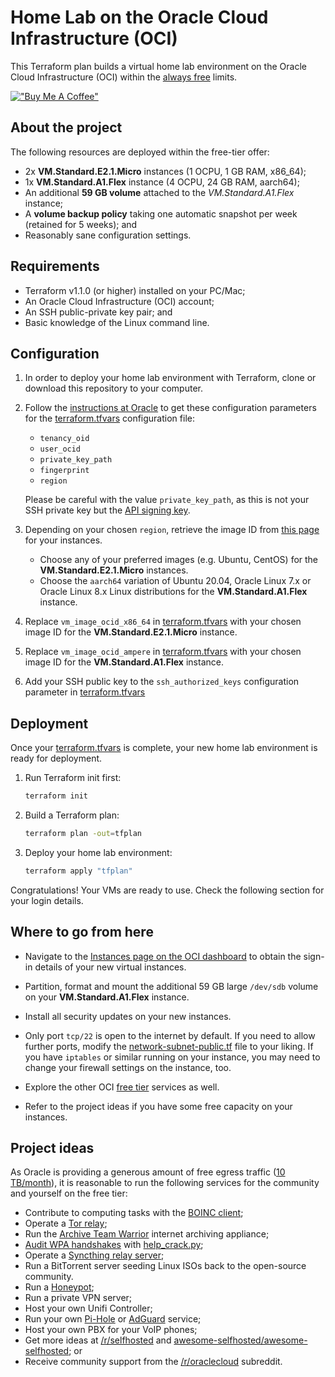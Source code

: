 # Home Lab on the Oracle Cloud Infrastructure (OCI)

This Terraform plan builds a virtual home lab environment on the Oracle Cloud
Infrastructure (OCI) within the [always free](https://www.oracle.com/cloud/free/)
limits.

[!["Buy Me A Coffee"](https://www.buymeacoffee.com/assets/img/custom_images/orange_img.png)](https://www.buymeacoffee.com/gbraad)

## About the project

The following resources are deployed within the free-tier offer:

- 2x **VM.Standard.E2.1.Micro** instances (1 OCPU, 1 GB RAM, x86_64);
- 1x **VM.Standard.A1.Flex** instance (4 OCPU, 24 GB RAM, aarch64);
- An additional **59 GB volume** attached to the _VM.Standard.A1.Flex_ instance;
- A **volume backup policy** taking one automatic snapshot per week (retained for
  5 weeks); and
- Reasonably sane configuration settings.

## Requirements

- Terraform v1.1.0 (or higher) installed on your PC/Mac;
- An Oracle Cloud Infrastructure (OCI) account;
- An SSH public-private key pair; and
- Basic knowledge of the Linux command line.

## Configuration

1. In order to deploy your home lab environment with Terraform, clone or download
   this repository to your computer.

1. Follow the
   [instructions at Oracle](https://docs.oracle.com/en-us/iaas/Content/API/SDKDocs/terraformproviderconfiguration.htm#configuring_the_terraform_provider)
   to get these configuration parameters for the
   [terraform.tfvars](./terraform/terraform.tfvars) configuration file:

   - `tenancy_oid`
   - `user_ocid`
   - `private_key_path`
   - `fingerprint`
   - `region`

   Please be careful with the value `private_key_path`, as this is not your SSH private key but the [API signing key](https://docs.oracle.com/en-us/iaas/Content/API/Concepts/apisigningkey.htm#two).

1. Depending on your chosen `region`, retrieve the image ID from
   [this page](https://docs.oracle.com/en-us/iaas/images/) for your instances.

   - Choose any of your preferred images (e.g. Ubuntu, CentOS) for the
     **VM.Standard.E2.1.Micro** instances.
   - Choose the `aarch64` variation of Ubuntu 20.04, Oracle Linux 7.x or Oracle
     Linux 8.x Linux distributions for the **VM.Standard.A1.Flex** instance.

1. Replace `vm_image_ocid_x86_64` in
   [terraform.tfvars](./terraform/terraform.tfvars) with your chosen image ID for
   the **VM.Standard.E2.1.Micro** instance.

1. Replace `vm_image_ocid_ampere` in
   [terraform.tfvars](./terraform/terraform.tfvars) with your chosen image ID for
   the **VM.Standard.A1.Flex** instance.

1. Add your SSH public key to the `ssh_authorized_keys` configuration parameter
   in [terraform.tfvars](./terraform/terraform.tfvars)

## Deployment

Once your [terraform.tfvars](./terraform/terraform.tfvars) is complete, your new
home lab environment is ready for deployment.

1. Run Terraform init first:

   ```sh
   terraform init
   ```

1. Build a Terraform plan:

   ```sh
   terraform plan -out=tfplan
   ```

1. Deploy your home lab environment:

   ```sh
   terraform apply "tfplan"
   ```

Congratulations! Your VMs are ready to use. Check the following section for your
login details.

## Where to go from here

- Navigate to the
  [Instances page on the OCI dashboard](https://cloud.oracle.com/compute/instances)
  to obtain the sign-in details of your new virtual instances.

- Partition, format and mount the additional 59 GB large `/dev/sdb` volume on
  your **VM.Standard.A1.Flex** instance.

- Install all security updates on your new instances.

- Only port `tcp/22` is open to the internet by default. If you need to allow
  further ports, modify the
  [network-subnet-public.tf](./terraform/network-subnet-public.tf) file to your
  liking. If you have `iptables` or similar running on your instance, you may
  need to change your firewall settings on the instance, too.

- Explore the other OCI [free tier](https://www.oracle.com/cloud/free/) services
  as well.

- Refer to the project ideas if you have some free capacity on your instances.

## Project ideas

As Oracle is providing a generous amount of free egress traffic
([10 TB/month](https://www.oracle.com/cloud/networking/networking-pricing.html)),
it is reasonable to run the following services for the community and yourself on
the free tier:

- Contribute to computing tasks with the
  [BOINC client](https://boinc.berkeley.edu/projects.php);
- Operate a
  [Tor relay](https://community.torproject.org/relay/setup/guard/debian-ubuntu/);
- Run the
  [Archive Team Warrior](https://wiki.archiveteam.org/index.php/ArchiveTeam_Warrior)
  internet archiving appliance;
- [Audit WPA handshakes](https://wpa-sec.stanev.org/) with
  [help_crack.py](https://wpa-sec.stanev.org/hc/help_crack.py);
- Operate a
  [Syncthing relay server](https://docs.syncthing.net/users/strelaysrv.html);
- Run a BitTorrent server seeding Linux ISOs back to the open-source community.
- Run a [Honeypot](https://www.projecthoneypot.org/);
- Run a private VPN server;
- Host your own Unifi Controller;
- Run your own [Pi-Hole](https://pi-hole.net/) or [AdGuard](https://adguard.com/)
  service;
- Host your own PBX for your VoIP phones;
- Get more ideas at [/r/selfhosted](https://www.reddit.com/r/selfhosted/) and
  [awesome-selfhosted/awesome-selfhosted](https://github.com/awesome-selfhosted/awesome-selfhosted);
  or
- Receive community support from the
  [/r/oraclecloud](https://www.reddit.com/r/oraclecloud) subreddit.
